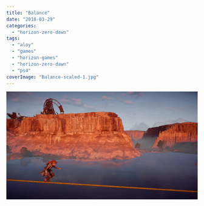 ```yaml
---
title: "Balance"
date: "2018-03-29"
categories: 
  - "horizon-zero-dawn"
tags: 
  - "aloy"
  - "games"
  - "horizon-games"
  - "horizon-zero-dawn"
  - "ps4"
coverImage: "Balance-scaled-1.jpg"
---
```


[![](images/Balance-scaled-1.jpg)](https://davidpeach.co.uk/wp-content/uploads/2023/01/Balance-scaled-1.jpg)

